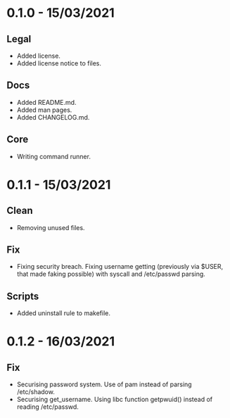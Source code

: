 # 0.1.0 - 15/03/2021

## Legal

*  Added license.
*  Added license notice to files.

## Docs

*  Added README.md.
*  Added man pages.
*  Added CHANGELOG.md.

## Core

* Writing command runner.

# 0.1.1 - 15/03/2021

## Clean

*  Removing unused files.

## Fix

*  Fixing security breach. Fixing username getting (previously via $USER, that made faking possible) with syscall and /etc/passwd parsing.

## Scripts

*  Added uninstall rule to makefile.

# 0.1.2 - 16/03/2021

## Fix

*  Securising password system. Use of pam instead of parsing /etc/shadow.
*  Securising get_username. Using libc function getpwuid() instead of reading /etc/passwd.
